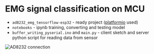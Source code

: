 ﻿# EMG signal classification on MCU

 - `ad8232_emg_tensorflow-esp32` - ready project ([platformio](https://platformio.org/) used)
 - `notebooks` - ipynb training, converting and testing model
 - `buffer_writing_pyserial.ino` and `main.py` - client sketch and server python script for reading data from sensor

![AD8232 connection](https://www.google.com/url?sa=i&url=https://www.hackster.io/andrewf1/cardiograph-073b10&psig=AOvVaw2JOcQG47HS3PgNSwWzW_SG&ust=1681397904691000&source=images&cd=vfe&ved=0CBEQjRxqFwoTCIjx9bjNpP4CFQAAAAAdAAAAABAE)
